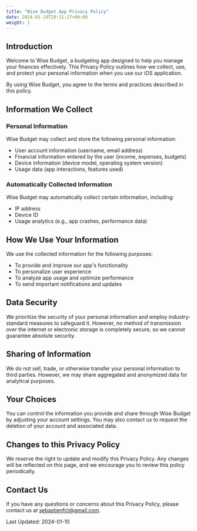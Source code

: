 ```yaml
---
title: "Wise Budget App Privacy Policy"
date: 2024-01-10T20:31:27+00:00
weight: 1
---
```


## Introduction

Welcome to Wise Budget, a budgeting app designed to help you manage your finances effectively. This Privacy Policy outlines how we collect, use, and protect your personal information when you use our iOS application.

By using Wise Budget, you agree to the terms and practices described in this policy.

## Information We Collect

### Personal Information

Wise Budget may collect and store the following personal information:

- User account information (username, email address)
- Financial information entered by the user (income, expenses, budgets)
- Device information (device model, operating system version)
- Usage data (app interactions, features used)

### Automatically Collected Information

Wise Budget may automatically collect certain information, including:

- IP address
- Device ID
- Usage analytics (e.g., app crashes, performance data)

## How We Use Your Information

We use the collected information for the following purposes:

- To provide and improve our app's functionality
- To personalize user experience
- To analyze app usage and optimize performance
- To send important notifications and updates

## Data Security

We prioritize the security of your personal information and employ industry-standard measures to safeguard it. However, no method of transmission over the internet or electronic storage is completely secure, so we cannot guarantee absolute security.

## Sharing of Information

We do not sell, trade, or otherwise transfer your personal information to third parties. However, we may share aggregated and anonymized data for analytical purposes.

## Your Choices

You can control the information you provide and share through Wise Budget by adjusting your account settings. You may also contact us to request the deletion of your account and associated data.

## Changes to this Privacy Policy

We reserve the right to update and modify this Privacy Policy. Any changes will be reflected on this page, and we encourage you to review this policy periodically.

## Contact Us

If you have any questions or concerns about this Privacy Policy, please contact us at [sebastienfct@gmail.com](mailto:sebastienfct@gmail.com).

Last Updated: 2024-01-10